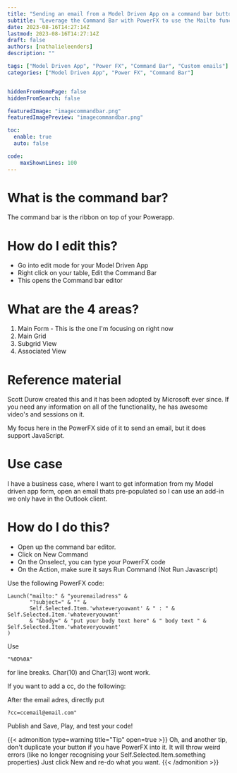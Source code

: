 ```yaml
---
title: "Sending an email from a Model Driven App on a command bar button"
subtitle: "Leverage the Command Bar with PowerFX to use the Mailto function"
date: 2023-08-16T14:27:14Z
lastmod: 2023-08-16T14:27:14Z
draft: false
authors: [nathalieleenders]
description: ""

tags: ["Model Driven App", "Power FX", "Command Bar", "Custom emails"]
categories: ["Model Driven App", "Power FX", "Command Bar"]


hiddenFromHomePage: false
hiddenFromSearch: false

featuredImage: "imagecommandbar.png"
featuredImagePreview: "imagecommandbar.png"

toc:
  enable: true
  auto: false

code:
    maxShownLines: 100
---
```


# What is the command bar?
The command bar is the ribbon on top of your Powerapp.

# How do I edit this?
* Go into edit mode for your Model Driven App
* Right click on your table, Edit the Command Bar
* This opens the Command bar editor

# What are the 4 areas?
1. Main Form - This is the one I'm focusing on right now
2. Main Grid 
3. Subgrid View 
4. Associated View 

# Reference material
Scott Durow created this and it has been adopted by Microsoft ever since. If you need any information on all of the functionality, he has awesome video's and sessions on it.

My focus here in the PowerFX side of it to send an email, but it does support JavaScript.

# Use case
I have a business case, where I want to get information from my Model driven app form, open an email thats pre-populated so I can use an add-in we only have in the Outlook client.

# How do I do this?

* Open up the command bar editor.
* Click on New Command
* On the Onselect, you can type your PowerFX code
* On the Action, make sure it says Run Command (Not Run Javascript)

Use the following PowerFX code:

```
Launch("mailto:" & "youremailadress" & 
       "?subject=" & "" & 
       Self.Selected.Item.'whateveryouwant' & " : " & Self.Selected.Item.'whateveryouwant'
       & "&body=" & "put your body text here" & " body text " & Self.Selected.Item.'whateveryouwant'
)
```

Use 
```
"%0D%0A"
``` 
for line breaks. Char(10) and Char(13) wont work.

If you want to add a cc, do the following:

After the email adres, directly put 
```
?cc=ccemail@email.com"
```

Publish and Save, Play, and test your code!

{{< admonition type=warning title="Tip" open=true >}}
Oh, and another tip, don't duplicate your button if you have PowerFX into it. It will throw weird errors (like no longer recognising your Self.Selected.Item.something properties) Just click New and re-do what you want.
{{< /admonition >}}

